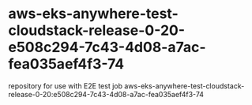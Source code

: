 # aws-eks-anywhere-test-cloudstack-release-0-20-e508c294-7c43-4d08-a7ac-fea035aef4f3-74
repository for use with E2E test job aws-eks-anywhere-test-cloudstack-release-0-20:e508c294-7c43-4d08-a7ac-fea035aef4f3-74
